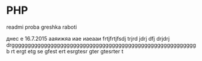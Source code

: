 # PHP
readmi 
proba greshka
raboti

днес е 16.7.2015
ааяижяа
иае
иаеааи
frtjfrtjfsdj
trjrd
jdrj
dfj
drjdrj
drggggggggggggggggggggggggggggggggggggggggggggggggggggggggg
b rt ergt etg se gfest ert esrgtesr gter gtesrter t
